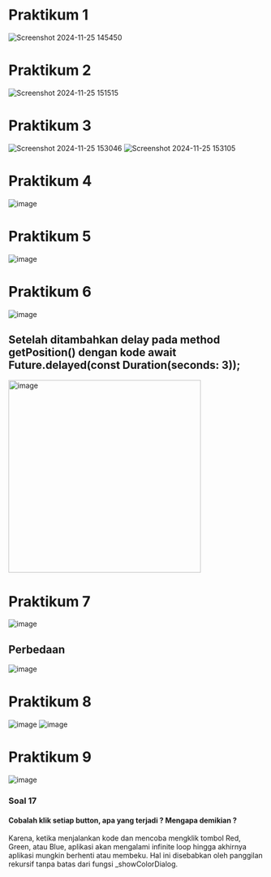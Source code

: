 # Praktikum 1
![Screenshot 2024-11-25 145450](https://github.com/user-attachments/assets/4d16d229-9f8e-42f3-9726-c8a4d1584286)

# Praktikum 2
![Screenshot 2024-11-25 151515](https://github.com/user-attachments/assets/8dfda051-2e63-41bf-91cc-383b51eb190f)


# Praktikum 3
![Screenshot 2024-11-25 153046](https://github.com/user-attachments/assets/68ee8adc-43b2-4cf0-9cf5-62b4a6d72501)
![Screenshot 2024-11-25 153105](https://github.com/user-attachments/assets/1caa273e-c5ea-456a-bdf3-11515823b7fe)


# Praktikum 4
![image](https://github.com/user-attachments/assets/ec4820e9-62de-49a4-bb77-ec36115c5a6b)


# Praktikum 5
![image](https://github.com/user-attachments/assets/aa17f181-29cf-49a3-a712-8038d148349a)


# Praktikum 6
![image](https://github.com/user-attachments/assets/774e5cc9-dc1c-4c48-ae55-a35495aaa6d4)
## Setelah ditambahkan delay pada method getPosition() dengan kode await Future.delayed(const Duration(seconds: 3));
<img width="379" alt="image" src="https://github.com/user-attachments/assets/6bc13578-6d90-4e1d-9f2b-69fcbe8249b6">



# Praktikum 7
![image](https://github.com/user-attachments/assets/a9e3225c-e5e3-4554-acdf-b4498408e256)
## Perbedaan
![image](https://github.com/user-attachments/assets/9550c432-c064-4b46-9eeb-5b659c26bad6)


# Praktikum 8
![image](https://github.com/user-attachments/assets/b3b04769-43d7-4aad-872e-82362d7c5549)
![image](https://github.com/user-attachments/assets/3f9654aa-227c-4070-8dd8-696d830d2e6c)



# Praktikum 9
![image](https://github.com/user-attachments/assets/28b20b7e-fc9d-45b6-8771-6935c57abbb5)
### Soal 17
#### Cobalah klik setiap button, apa yang terjadi ? Mengapa demikian ?
Karena, ketika menjalankan kode dan mencoba mengklik tombol Red, Green, atau Blue, aplikasi akan mengalami infinite loop hingga akhirnya aplikasi mungkin berhenti atau membeku. Hal ini disebabkan oleh panggilan rekursif tanpa batas dari fungsi _showColorDialog.
